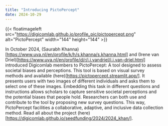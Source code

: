 ```yaml
---
title: "Introducing PictoPercept"
date: 2024-10-29
---
```


{{< floatimageleft src="https://digicomlab.github.io/profile_pic/pictopercept.png" alt="PictoPercept" width="144" height="144" >}}

In October 2024, (Saurabh Khanna)[https://www.uva.nl/en/profile/k/h/s.khanna/s.khanna.html] and (Irene van Driel)[https://www.uva.nl/en/profile/d/r/i.i.vandriel/i.i.van-driel.html] introduced Digicomlab members to PictoPercept: A tool designed to assess societal biases and perceptions. This tool is based on visual survey methods and available (here)[https://pictopercept.streamlit.app/]. It presents users with two images of different individuals and asks them to select one of these images. Embedding this task in different questions and instructions allows scholars to capture sensitive societal perceptions and the potential biases that people hold. Researchers can both use and contribute to the tool by proposing new survey questions. This way, PictoPercept facilities a collaborative, adaptive, and inclusive data collection method. Read all about the project (here)[https://digicomlab.github.io/seedfunding/2024/2024_khan/]. 

